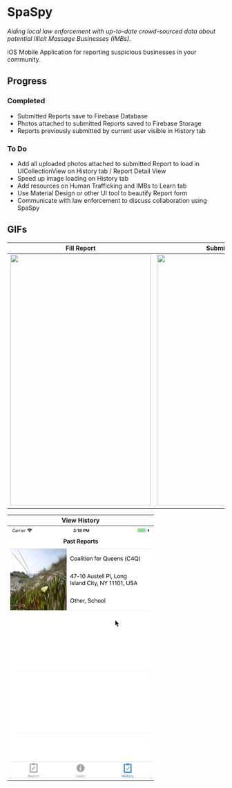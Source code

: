 # SpaSpy

*Aiding local law enforcement with up-to-date crowd-sourced data about potential Illicit Massage Businesses (IMBs).*

iOS Mobile Application for reporting suspicious businesses in your community.

## Progress
### Completed
* Submitted Reports save to Firebase Database
* Photos attached to submitted Reports saved to Firebase Storage
* Reports previously submitted by current user visible in History tab

### To Do
* Add all uploaded photos attached to submitted Report to load in UICollectionView on History tab / Report Detail View
* Speed up image loading on History tab
* Add resources on Human Trafficking and IMBs to Learn tab
* Use Material Design or other UI tool to beautify Report form
* Communicate with law enforcement to discuss collaboration using SpaSpy


## GIFs
|Fill Report|Submit Report|
|:-------------:|:-------------:|
|<img src="https://github.com/margarethchan/SpaSpy/blob/master/SpaSpy/GIFs/Jul-06-2018%20Report.gif" width="326" height="580">|<img src="https://github.com/margarethchan/SpaSpy/blob/master/SpaSpy/GIFs/Jul-06-2018%20Report%20Submit.gif" width="326" height="580">|

|View History|
|:-------------:|
|<img src="https://github.com/margarethchan/SpaSpy/blob/master/SpaSpy/GIFs/Jul-06-2018%20History%20Detail.gif" width="326" height="580">|
